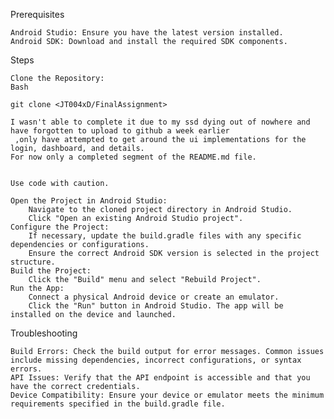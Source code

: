 Prerequisites

    Android Studio: Ensure you have the latest version installed.
    Android SDK: Download and install the required SDK components.

Steps

    Clone the Repository:
    Bash

    git clone <JT004xD/FinalAssignment>
    
    I wasn't able to complete it due to my ssd dying out of nowhere and have forgotten to upload to github a week earlier
     ,only have attempted to get around the ui implementations for the login, dashboard, and details.
    For now only a completed segment of the README.md file.


    Use code with caution.

    Open the Project in Android Studio:
        Navigate to the cloned project directory in Android Studio.
        Click "Open an existing Android Studio project".
    Configure the Project:
        If necessary, update the build.gradle files with any specific dependencies or configurations.
        Ensure the correct Android SDK version is selected in the project structure.
    Build the Project:
        Click the "Build" menu and select "Rebuild Project".
    Run the App:
        Connect a physical Android device or create an emulator.
        Click the "Run" button in Android Studio. The app will be installed on the device and launched.

Troubleshooting

    Build Errors: Check the build output for error messages. Common issues include missing dependencies, incorrect configurations, or syntax errors.
    API Issues: Verify that the API endpoint is accessible and that you have the correct credentials.
    Device Compatibility: Ensure your device or emulator meets the minimum requirements specified in the build.gradle file.